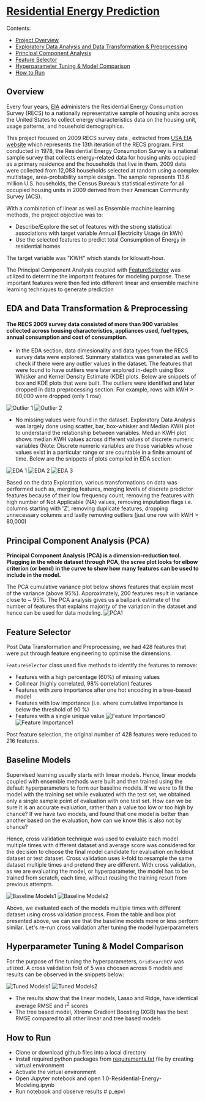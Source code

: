 # [Residential Energy Prediction](https://github.com/shivam1750/p_epvi/blob/main/README.md)

Contents:

- [Project Overview](#overview)
- [Exploratory Data Analysis and Data Transformation & Preprocessing](#eda-and-data-transformation--preprocessing)
- [Principal Component Analysis](#principal-component-analysis-pca)
- [Feature Selector](#feature-selector)
- [Hyperparameter Tuning & Model Comparison](#hyperparameter-tuning--model-comparison)
- [How to Run](#how-to-run)

## Overview

Every four years, [EIA](https://www.eia.gov/consumption/residential/) administers the Residential Energy Consumption Survey (RECS) to a nationally representative sample of housing units across the United States to collect energy characteristics data on the housing unit, usage patterns, and household demographics.

This project focused on 2009 RECS survey data , extracted from [USA EIA website](https://www.eia.gov/consumption/residential/data/2009/) which represents the 13th iteration of the RECS program. First conducted in 1978, the Residential Energy Consumption Survey is a national sample survey that collects energy-related data for housing units occupied as a primary residence and the households that live in them. 2009 data were collected from 12,083 households selected at random using a complex multistage, area-probability sample design. The sample represents 113.6 million U.S. households, the Census Bureau’s statistical estimate for all occupied housing units in 2009 derived from their American Community Survey (ACS).

With a combination of linear as well as Ensemble machine learning methods, the project objective was to:

- Describe/Explore the set of features with the strong statistical associations with target variable Annual Electricity Usage (in kWh)
- Use the selected features to predict total Consumption of Energy in residential homes

The target variable was "KWH" which stands for kilowatt-hour.

The Principal Component Analysis coupled with [FeatureSelector](https://github.com/shivam1750/p_epvi/blob/main/feature_selector.py) was utilized to determine the important features for modeling purpose. These important features were then fed into different linear and ensemble machine learning techniques to generate prediction

## EDA and Data Transformation & Preprocessing

#### The RECS 2009 survey data consisted of more than 900 variables collected across housing characteristics, appliances used, fuel types, annual consumption and cost of consumption.

- In the EDA section, data dimesionality and data types from the RECS survey data were explored. Summary statistics was generated as well to check if there were any outlier values in the dataset. The features that were found to have outliers were later explored in-depth using Box Whisker and Kernel Density Estimate (KDE) plots. Below are snippets of box and KDE plots that were built. The outliers were identified and later dropped in data preprocessing section. For example, rows with kWH > 80,000 were dropped (only 1 row)

![Outlier 1](imgs/outlier1.png)
![Outlier 2](imgs/outlier2.png)

- No missing values were found in the dataset. Exploratory Data Analysis was largely done using scatter, bar, box-whisker and Median KWH plot to understand the relationship between variables. Median KWH plot shows median KWH values across different values of discrete numeric variables (Note: Discrete numeric variables are those variables whose values exist in a particular range or are countable in a finite amount of time. Below are the snippets of plots compiled in EDA section:

![EDA 1](imgs/eda.png)
![EDA 2](imgs/eda1.png)
![EDA 3](imgs/eda2.png)

Based on the data Exploration, various transformations on data was performed such as, merging features, merging levels of discrete predictor features because of their low frequency count, removing the features with high number of Not Applicable (NA) values, removing imputation flags i.e. columns starting with 'Z', removing duplicate features, dropping unnecessary columns and lastly removing outliers (just one row with kWH > 80,000)

## Principal Component Analysis (PCA)

**Principal Component Analysis (PCA) is a dimension-reduction tool. Plugging in the whole dataset through PCA, the scree plot looks for elbow criterion (or bend) in the curve to show how many features can be used to include in the model.**

The PCA cumulative variance plot below shows features that explain most of the variance (above 95%). Approximately, 200 features result in variance close to ~ 95%. The PCA analysis gives us a ballpark estimate of the number of features that explains majority of the variation in the dataset and hence can be used for data modeling.
![PCA1](imgs/pca.png)

## Feature Selector

Post Data Transformation and Preprocessing, we had 428 features that were put through feature engineering to optimise the dimensions.

`FeatureSelector` class used five methods to identify the features to remove:

- Features with a high percentage (60%) of missing values
- Collinear (highly correlated, 98% correlation) features
- Features with zero importance after one hot encoding in a tree-based model
- Features with low importance (i.e. where cumulative importance is below the threshold of 90 %)
- Features with a single unique value
  ![Feature Importance0](imgs/feature_importance.png)
  ![Feature Importance1](imgs/feature_importance1.png)

Post feature selection, the original number of 428 features were reduced to 216 features.

## Baseline Models

Supervised learning usually starts with linear models. Hence, linear models coupled with ensemble methods were built and then trained using the default hyperparameters to form our baseline models. If we were to fit the model with the training set while evaluated with the test set, we obtained only a single sample point of evaluation with one test set. How can we be sure it is an accurate evaluation, rather than a value too low or too high by chance? If we have two models, and found that one model is better than another based on the evaluation, how can we know this is also not by chance?

Hence, cross validation technique was used to evaluate each model multiple times with different dataset and average score was considered for the decision to choose the final model candidate for evaluation on holdout dataset or test dataset. Cross validation uses k-fold to resample the same dataset multiple times and pretend they are different. With cross validation, as we are evaluating the model, or hyperparameter, the model has to be trained from scratch, each time, without reusing the training result from previous attempts.

![Baseline Models1](imgs/baseline_models.png)
![Baseline Models2](imgs/baseline_model_metrics.PNG)

Above, we evaluated each of the models multiple times with different dataset using cross validation process. From the table and box plot presented above, we can see that the baseline models more or less perform similar. Let's re-run cross validation after tuning the model hyperparameters

## Hyperparameter Tuning & Model Comparison

For the purpose of fine tuning the hyperparameters, `GridSearchCV` was utlized. A cross validation fold of 5 was choosen across 6 models and results can be observed in the snippets below:

![Tuned Models1](imgs/tuned_models.png)
![Tuned Models2](imgs/tuned_model_metrics.PNG)

- The results show that the linear models, Lasso and Ridge, have identical average RMSE and r<sup>2</sup> scores
- The tree based model, Xtreme Gradient Boosting (XGB) has the best RMSE compared to all other linear and tree based models

## How to Run

- Clone or download github files into a local directory
- Install required python packages from [requirements.txt](https://github.com/shivam1750/p_epvi/blob/main/requirements.txt) file by creating virtual environment
- Activate the virtual environment
- Open Jupyter notebook and open 1.0-Residential-Energy-Modeling.ipynb
- Run notebook and observe results
  #   p _ e p v i 
   
   
